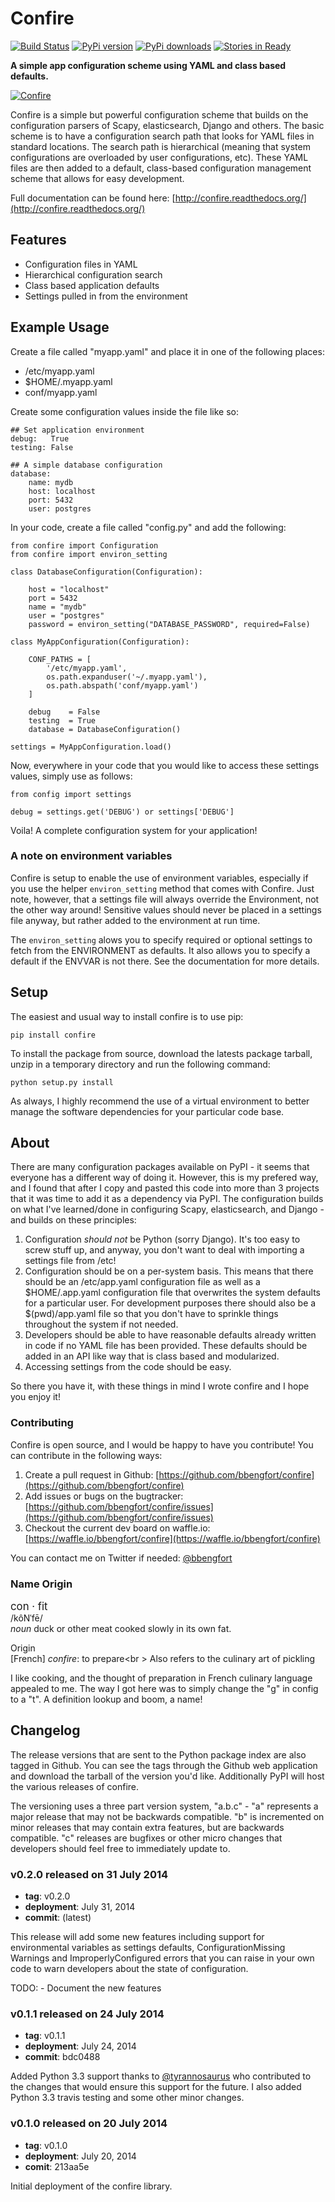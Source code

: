 # Confire #
[![Build Status][build_status_img]][build_status_page] [![PyPi version][pypi_version_img]][pypi_version] [![PyPi downloads][pypi_downloads_img]][pypi_downloads] [![Stories in Ready][waffle_img]][waffle_status]

**A simple app configuration scheme using YAML and class based defaults.**

[![Confire][confire.jpg]][confire.jpg]

Confire is a simple but powerful configuration scheme that builds on the configuration parsers of Scapy, elasticsearch, Django and others. The basic scheme is to have a configuration search path that looks for YAML files in standard locations. The search path is hierarchical (meaning that system configurations are overloaded by user configurations, etc). These YAML files are then added to a default, class-based configuration management scheme that allows for easy development.

Full documentation can be found here: [http://confire.readthedocs.org/](http://confire.readthedocs.org/)

## Features ##

* Configuration files in YAML
* Hierarchical configuration search
* Class based application defaults
* Settings pulled in from the environment

## Example Usage ##

Create a file called "myapp.yaml" and place it in one of the following places:

* /etc/myapp.yaml
* $HOME/.myapp.yaml
* conf/myapp.yaml

Create some configuration values inside the file like so:

    ## Set application environment
    debug:   True
    testing: False

    ## A simple database configuration
    database:
        name: mydb
        host: localhost
        port: 5432
        user: postgres

In your code, create a file called "config.py" and add the following:

    from confire import Configuration
    from confire import environ_setting

    class DatabaseConfiguration(Configuration):

        host = "localhost"
        port = 5432
        name = "mydb"
        user = "postgres"
        password = environ_setting("DATABASE_PASSWORD", required=False)

    class MyAppConfiguration(Configuration):

        CONF_PATHS = [
            '/etc/myapp.yaml',
            os.path.expanduser('~/.myapp.yaml'),
            os.path.abspath('conf/myapp.yaml')
        ]

        debug    = False
        testing  = True
        database = DatabaseConfiguration()

    settings = MyAppConfiguration.load()

Now, everywhere in your code that you would like to access these settings values, simply use as follows:

    from config import settings

    debug = settings.get('DEBUG') or settings['DEBUG']

Voila! A complete configuration system for your application!

### A note on environment variables ###

Confire is setup to enable the use of environment variables, especially if you use the helper `environ_setting` method that comes with Confire. Just note, however, that a settings file will always override the Environment, not the other way around! Sensitive values should never be placed in a settings file anyway, but rather added to the environment at run time.

The `environ_setting` alows you to specify required or optional settings to fetch from the ENVIRONMENT as defaults. It also allows you to specify a default if the ENVVAR is not there. See the documentation for more details.

## Setup ##

The easiest and usual way to install confire is to use pip:

    pip install confire

To install the package from source, download the latests package tarball, unzip in a temporary directory and run the following command:

    python setup.py install

As always, I highly recommend the use of a virtual environment to better manage the software dependencies for your particular code base.

## About ##
There are many configuration packages available on PyPI - it seems that everyone has a different way of doing it. However, this is my prefered way, and I found that after I copy and pasted this code into more than 3 projects that it was time to add it as a dependency via PyPI. The configuration builds on what I've learned/done in configuring Scapy, elasticsearch, and Django - and builds on these principles:

1. Configuration _should not_ be Python (sorry Django). It's too easy to screw stuff up, and anyway, you don't want to deal with importing a settings file from /etc!
2. Configuration should be on a per-system basis. This means that there should be an /etc/app.yaml configuration file as well as a $HOME/.app.yaml configuration file that overwrites the system defaults for a particular user. For development purposes there should also be a $(pwd)/app.yaml file so that you don't have to sprinkle things throughout the system if not needed.
3. Developers should be able to have reasonable defaults already written in code if no YAML file has been provided. These defaults should be added in an API like way that is class based and modularized.
4. Accessing settings from the code should be easy.

So there you have it, with these things in mind I wrote confire and I hope you enjoy it!

### Contributing ###

Confire is open source, and I would be happy to have you contribute! You can contribute in the following ways:

1. Create a pull request in Github: [https://github.com/bbengfort/confire](https://github.com/bbengfort/confire)
2. Add issues or bugs on the bugtracker: [https://github.com/bbengfort/confire/issues](https://github.com/bbengfort/confire/issues)
3. Checkout the current dev board on waffle.io: [https://waffle.io/bbengfort/confire](https://waffle.io/bbengfort/confire)

You can contact me on Twitter if needed: [@bbengfort](https://twitter.com/bbengfort)

### Name Origin ###
<big>con &middot; fit</big><br />
/kôNˈfē/<br/>
*noun* duck or other meat cooked slowly in its own fat.

Origin<br />
[French] *confire*: to prepare<br \>
Also refers to the culinary art of pickling

I like cooking, and the thought of preparation in French culinary language appealed to me. The way I got here was to simply change the "g" in config to a "t". A definition lookup and boom, a name!

## Changelog ##

The release versions that are sent to the Python package index are also tagged in Github. You can see the tags through the Github web application and download the tarball of the version you'd like. Additionally PyPI will host the various releases of confire.

The versioning uses a three part version system, "a.b.c" - "a" represents a major release that may not be backwards compatible. "b" is incremented on minor releases that may contain extra features, but are backwards compatible. "c" releases are bugfixes or other micro changes that developers should feel free to immediately update to.

### v0.2.0 released on 31 July 2014 ###

* **tag**: v0.2.0
* **deployment**: July 31, 2014
* **commit**: (latest)

This release will add some new features including support for environmental variables as settings defaults, ConfigurationMissing Warnings and ImproperlyConfigured errors that you can raise in your own code to warn developers about the state of configuration.

TODO:
    - Document the new features

### v0.1.1 released on 24 July 2014 ###

* **tag**: v0.1.1
* **deployment**: July 24, 2014
* **commit**: bdc0488

Added Python 3.3 support thanks to [@tyrannosaurus](https://github.com/tyrannosaurus) who contributed to the changes that would ensure this support for the future. I also added Python 3.3 travis testing and some other minor changes.

### v0.1.0 released on 20 July 2014 ###

* **tag**: v0.1.0
* **deployment**: July 20, 2014
* **comit**: 213aa5e

Initial deployment of the confire library.


<!-- References -->
[build_status_img]: https://travis-ci.org/bbengfort/confire.svg?branch=master
[build_status_page]: https://travis-ci.org/bbengfort/confire
[confire.jpg]: http://upload.wikimedia.org/wikipedia/commons/d/d4/Picholines_et_Olives_Nyons.jpg
[pypi_version]: https://crate.io/packages/confire/
[pypi_version_img]: https://pypip.in/version/confire/badge.png
[pypi_downloads]: https://crate.io/packages/confire/
[pypi_downloads_img]: https://pypip.in/d/confire/badge.png
[waffle_img]: https://badge.waffle.io/bbengfort/confire.png?label=ready&title=Ready
[waffle_status]: https://waffle.io/bbengfort/confire
